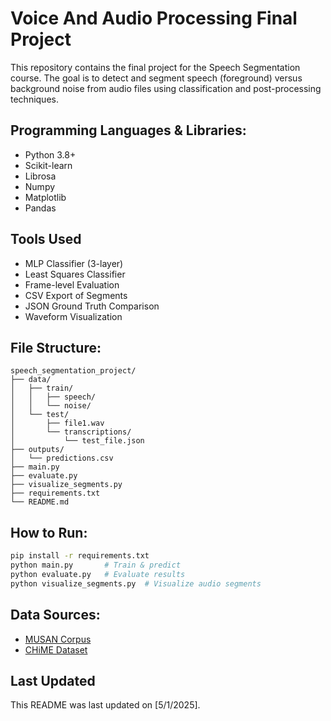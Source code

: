# Voice And Audio Processing Final Project
This repository contains the final project for the Speech Segmentation course. The goal is to detect and segment speech (foreground) versus background noise from audio files using classification and post-processing techniques.

## Programming Languages & Libraries:
- Python 3.8+
- Scikit-learn
- Librosa
- Numpy
- Matplotlib
- Pandas

## Tools Used
- MLP Classifier (3-layer)
- Least Squares Classifier
- Frame-level Evaluation
- CSV Export of Segments
- JSON Ground Truth Comparison
- Waveform Visualization

## File Structure:
```
speech_segmentation_project/
├── data/
│   ├── train/
│   │   ├── speech/
│   │   └── noise/
│   └── test/
│       ├── file1.wav
│       └── transcriptions/
│           └── test_file.json
├── outputs/
│   └── predictions.csv
├── main.py
├── evaluate.py
├── visualize_segments.py
├── requirements.txt
└── README.md
```

## How to Run:
```bash
pip install -r requirements.txt
python main.py       # Train & predict
python evaluate.py   # Evaluate results
python visualize_segments.py  # Visualize audio segments
```

## Data Sources:
- [MUSAN Corpus](https://www.openslr.org/17)
- [CHiME Dataset](https://www.openslr.org/26)

## Last Updated
This README was last updated on [5/1/2025].
